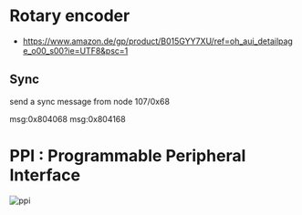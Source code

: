 # Rotary encoder
* https://www.amazon.de/gp/product/B015GYY7XU/ref=oh_aui_detailpage_o00_s00?ie=UTF8&psc=1


## Sync
send a sync message from node 107/0x68

msg:0x804068
msg:0x804168


# PPI : Programmable Peripheral Interface
![ppi](ppi.svg)
